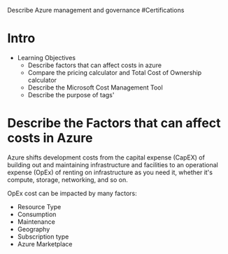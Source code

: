 Describe Azure management and governance
#Certifications
# Intro
- Learning Objectives
	- Describe factors that can affect costs in azure
	- Compare the pricing calculator and Total Cost of Ownership calculator
	- Describe the Microsoft Cost Management Tool
	- Describe the purpose of tags'

# Describe the Factors that can affect costs in Azure 
Azure shifts development costs from the capital expense (CapEX) of building out and maintaining infrastructure and facilities to an operational expense (OpEx) of renting on infrastructure as you need it, whether it's compute, storage, networking, and so on.

OpEx cost can be impacted by many factors:
- Resource Type
- Consumption
- Maintenance
- Geography
- Subscription type
- Azure Marketplace
